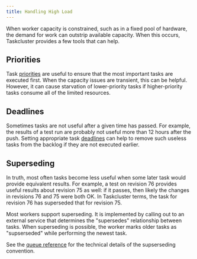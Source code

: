 ```yaml
---
title: Handling High Load
---
```


When worker capacity is constrained, such as in a fixed pool of hardware, the
demand for work can outstrip available capacity.  When this occurs, Taskcluster
provides a few tools that can help.

## Priorities

Task [priorities](/manual/tasks/priority) are useful to ensure that the most
important tasks are executed first.  When the capacity issues are transient,
this can be helpful.  However, it can cause starvation of lower-priority tasks
if higher-priority tasks consume all of the limited resources.

## Deadlines

Sometimes tasks are not useful after a given time has passed. For example, the
results of a test run are probably not useful more than 12 hours after the
push.  Setting appropriate task [deadlines](/manual/tasks/times) can help to
remove such useless tasks from the backlog if they are not executed earlier.

## Superseding

In truth, most often tasks become less useful when some later task would
provide equivalent results.  For example, a test on revision 76 provides useful
results about revision 75 as well: if it passes, then likely the changes in
revisions 76 and 75 were both OK. In Taskcluster terms, the task for revision
76 has superseded that for revision 75.

Most workers support superseding.  It is implemented by calling out to an
external service that determines the "supersedes" relationship between tasks.
When superseding is possible, the worker marks older tasks as "supserseded"
while performing the newest task.

See the [queue
reference](/reference/platform/taskcluster-queue/docs/superseding) for the
technical details of the supserseding convention.
